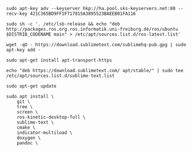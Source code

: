 

    sudo apt-key adv --keyserver hkp://ha.pool.sks-keyservers.net:80 --recv-key 421C365BD9FF1F717815A3895523BAEEB01FA116

    sudo sh -c '. /etc/lsb-release && echo "deb http://packages.ros.org.ros.informatik.uni-freiburg.de/ros/ubuntu $DISTRIB_CODENAME main" > /etc/apt/sources.list.d/ros-latest.list'

    wget -qO - https://download.sublimetext.com/sublimehq-pub.gpg | sudo apt-key add -

    sudo apt-get install apt-transport-https

    echo "deb https://download.sublimetext.com/ apt/stable/" | sudo tee /etc/apt/sources.list.d/sublime-text.list

    sudo apt-get update

    sudo apt install \
        git \
        tree \
        screen \
        ros-kinetic-desktop-full \
        sublime-text \
        cmake \
        indicator-multiload \
        doxygen \
        pandoc \
